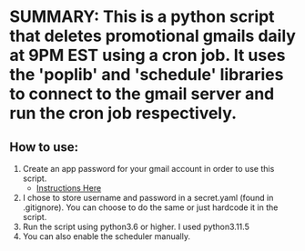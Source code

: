 # SUMMARY: This is a python script that deletes promotional gmails daily at 9PM EST using a cron job. It uses the 'poplib' and 'schedule' libraries to connect to the gmail server and run the cron job respectively. 

## How to use:
1. Create an app password for your gmail account in order to use this script.
    - [Instructions Here](https://support.google.com/accounts/answer/185833?hl=en)
2. I chose to store username and password in a secret.yaml (found in .gitignore). You can choose to do the same or just hardcode it in the script.
3. Run the script using python3.6 or higher. I used python3.11.5
4. You can also enable the scheduler manually.
